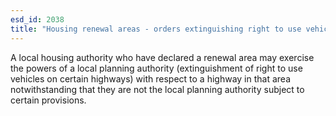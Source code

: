 ```yaml
---
esd_id: 2038
title: "Housing renewal areas - orders extinguishing right to use vehicles on highway"
---
```


A local housing authority who have declared a renewal area may exercise the powers of a local planning authority (extinguishment of right to use vehicles on certain highways) with respect to a highway in that area notwithstanding that they are not the local planning authority subject to certain provisions.

